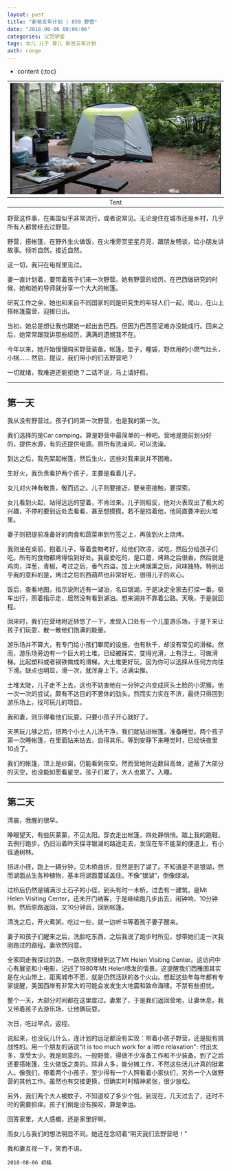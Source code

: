 ```yaml
---
layout: post
title: "新爸五年计划 | 059 野营"
date: "2018-08-06 08:06:06"
categories: 父范学堂
tags: 女儿 儿子 育儿 新爸五年计划
auth: conge
---
```

* content
{:toc}

|![我们的帐篷](/assets/images/父范学堂/118382-c58ff4bfa3b92234.png)|
|:----:|
|Tent|

野营这件事，在美国似乎非常流行，或者说常见。无论是住在城市还是乡村，几乎所有人都曾经去过野营。

野营，搭帐篷，在野外生火做饭，在火堆旁赏星星月亮，跟朋友畅谈，给小朋友讲故事。倾听自然，接近自然。

这一切，我只在电视里见过。

妻一直计划着，要带着孩子们来一次野营。她有野营的经历。在巴西做研究的时候，她和她的导师就分享一个大大的帐篷。

研究工作之余，她也和来自不同国家的同是研究生的年轻人们一起，爬山，在山上搭帐篷露营，迎接日出。





当初，她总是想让我也跟她一起出去巴西。但因为巴西签证难办没能成行。回来之后，她常常跟我讲那些经历，满满的遗憾我不在。

今年以来，她开始慢慢购买野营装备。帐篷，垫子，睡袋，野炊用的小燃气灶头，小锅…… 然后，提议，我们带小的们去野营吧？

一切就绪，我难道还能拒绝？二话不说，马上请好假。

----

## 第一天

我从没有野营过。孩子们的第一次野营，也是我的第一次。

我们选择的是Car camping。算是野营中最简单的一种吧。营地是提前划分好的，提供水源，有的还提供电源。厕所有洗澡间，可以洗澡。

到达之后，我先架起帐篷，然后生火。这些对我来说并不困难。

生好火，我负责看护两个孩子，主要是看着儿子。

女儿对火神有敬畏，敬而远之。儿子则要接近，要亲密接触，要探索。

女儿看到火起，站得远远的望着，不肯过来。儿子则相反，他对火表现出了极大的兴趣，不停的要到近处去看看，甚至想摸摸。若不是挡着他，他简直要冲到火堆里。

妻子则把提前准备好的肉食和蔬菜串到竹签之上，再放到火上烧烤。

我则坐在桌前，抱着儿子，等着食物考好，给他们吹凉，试吃，然后分给孩子们吃。所有的食物都烤得恰到好处。我最爱吃的，是口蘑，烤熟之后很香。然后就是鸡肉，洋葱，青椒，考过之后，香气四溢，加上火烤烟熏之后，风味独特。特别出乎我的意料的是，烤过之后的西葫芦也非常好吃，很得儿子的欢心。

饭后，查看地图，指示说附近有一湖泊，名曰银湖。于是决定全家去打探一番。驱车出行，照着指示走，居然没有看到湖泊。想来湖并不靠着公路。天晚，于是就回程。

回来时，我们在营地附近转悠了一下，发现入口处有一个儿童游乐场，于是下来让孩子们玩耍，散一散他们饱满的能量。

游乐场并不算大，有专门给小孩们攀爬的设施，也有秋千，却没有常见的滑梯。然而，游乐场旁边有一个巨大的土堆，已经被踩实，变得光滑，上有浮土，可做滑梯。比起塑料或者钢铁做成的滑梯，大土堆更好玩，因为你可以选择从任何方向往下滑。缺点也明显，滑一次，就浑身上下，沾满尘推。

土堆太陡，儿子走不上去，这也不妨害他在一分钟之内变成灰头土脸的小泥猴。他一次一次的尝试，颇有不达目的不罢休的劲头。然而实力实在不济，最终只得回到游乐场上，找可玩儿的项目。

我和妻，则乐得看他们玩耍。只要小孩子开心就好了。

天黑玩儿够之后，把两个小土人儿洗干净，我们就钻进帐篷，准备睡觉。两个孩子第一次睡帐篷，在里面钻来钻去，自得其乐。等到安静下来睡觉时，已经快夜里10点了。

我们的帐篷，顶上是纱窗，仍能看到夜空。然而营地附近数目高耸，遮蔽了大部分的天空，也没能如愿看星空。孩子们累了，大人也累了。入睡。

---

## 第二天

清晨，我醒的很早。

睁眼望天，有些灰蒙蒙，不见太阳。穿衣走出帐篷，四处静悄悄。踏上我的跑鞋，去例行跑步。仍旧沿着昨天探寻银湖的路途走去，发现在车不能至的便道上，有小径通树林。

拐进小径，跑上一辆分钟，见木桥曲折，显然是到了湖了。不知道是不是银湖，然而湖面丛生各种植物，基本将湖面蔓延盖住。不像“银湖”，倒像绿湖。

过桥后仍然是铺满沙土石子的小径，到头有时一木桥，过去有一建筑，是Mt Helen Visiting Center，还未开门纳客，于是继续跑几步出去，闹钟响，10分钟到。然后原路返回，又10分钟后，回到帐篷。

清洗之后，开火煮粥。吃过一些，就一边听书等着孩子妻子醒来。

妻子和孩子们醒来之后，洗脸吃东西，之后我说了跑步时所见，想带她们走一次我刚跑过的路程。妻欣然同意。

全家同走我探过的路，一路欣赏绿植到达了Mt Helen Visiting Center。这访问中心有展览和小电影，记述了1980年Mt Helen喷发的情景。这提醒我们西雅图其实是在火山带上，距离城市不愿，就是仍然活跃的各个火山。想起这些年每年都有专家提醒，美国西岸有非常大的可能会发发生大地震和致命海啸。不禁有些担忧。

整个一天，大部分时间都在这里度过。妻累了，于是我们返回营地，让妻休息。我又带着孩子去游乐场，让他俩玩耍。

次日，吃过早点，返程。

说起来，也没玩儿什么，连计划的远足都没有实现：带着小孩子野营，还是挺有挑战性的。用一个朋友的话说“it is too much work for a little relaxation": 付出太多，享受太少。我是同意的。一般野营，得做不少准备工作和不少装备。到了之后还要搭帐篷，生火做饭之类的。除非人多，能分摊工作，不然这些活儿计真的挺累人。像我们，带着两个小孩子，至少得有一个人照看着小家伙们，另外一个人做野营的其他工作。虽然也有交接更换，但确实时时精神紧张，很少放松。

另外，我们两个大人被蚊子，不知道咬了多少个包，到现在，几天过去了，还时不时的需要抓痒。孩子们倒是没有挨咬，算是幸运。

回答家里，大人感概，还是家里好啊。

而女儿与我们的想法明显不同。她还在念叨着“明天我们去野营吧！”

我和妻互视一下，笑而不语。

```
2018-08-06 初稿
```






